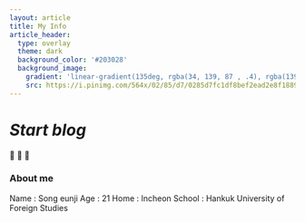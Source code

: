 ```yaml
---
layout: article
title: My Info
article_header:
  type: overlay
  theme: dark
  background_color: '#203028'
  background_image:
    gradient: 'linear-gradient(135deg, rgba(34, 139, 87 , .4), rgba(139, 34, 139, .4))'
    src: https://i.pinimg.com/564x/02/85/d7/0285d7fc1df8bef2ead2e8f188998b3e.jpg
---
```


# *Start blog*
:ghost: :ghost: :ghost:
### About me
Name : Song eunji
Age : 21
Home : Incheon
School : Hankuk University of Foreign Studies

